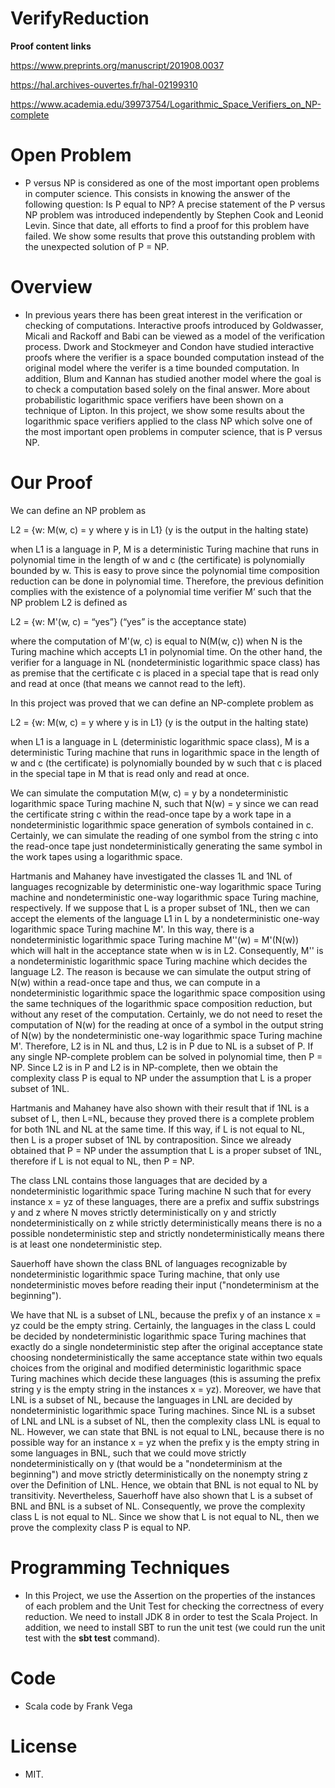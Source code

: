 # VerifyReduction
**Proof content links**
 
https://www.preprints.org/manuscript/201908.0037 

https://hal.archives-ouvertes.fr/hal-02199310

https://www.academia.edu/39973754/Logarithmic_Space_Verifiers_on_NP-complete

# Open Problem 

- P versus NP is considered as one of the most important open problems in computer science. This consists in knowing the answer of the following question: Is P equal to NP? A precise statement of the P versus NP problem was introduced independently by Stephen Cook and Leonid Levin. Since that date, all efforts to find a proof for this problem have failed. We show some results that prove this outstanding problem with the unexpected solution of P = NP.

# Overview

- In previous years there has been great interest in the verification or checking of computations. Interactive proofs introduced by Goldwasser, Micali and Rackoff and Babi can be viewed as a model of the verification process. Dwork and Stockmeyer and Condon have studied interactive proofs where the verifier is a space bounded computation instead of the original model where the verifer is a time bounded computation. In addition, Blum and Kannan has studied another model where the goal is to check a computation based solely on the final answer. More about probabilistic logarithmic space verifiers have been shown on a technique of Lipton. In this project, we show some results about the logarithmic space verifiers applied to the class NP which solve one of the most important open problems in computer science, that is P versus NP.

# Our Proof

We can define an NP problem as

L2 = {w: M(w, c) = y where y is in L1} (y is the output in the halting state)

when L1 is a language in P, M is a deterministic Turing machine that runs in polynomial time in the length of w and c (the certificate) is polynomially bounded by w. This is easy to prove since the polynomial time composition reduction can be done in polynomial time. Therefore, the previous definition complies with the existence of a polynomial time verifier M’ such that the NP problem L2 is defined as

L2 = {w: M'(w, c) = “yes”} (“yes” is the acceptance state)

where the computation of M'(w, c) is equal to N(M(w, c)) when N is the Turing machine which accepts L1 in polynomial time. On the other hand, the verifier for a language in NL (nondeterministic logarithmic space class) has as premise that the certificate c is placed in a special tape that is read only and read at once (that means we cannot read to the left).

In this project was proved that we can define an NP-complete problem as

L2 = {w: M(w, c) = y where y is in L1} (y is the output in the halting state)

when L1 is a language in L (deterministic logarithmic space class), M is a deterministic Turing machine that runs in logarithmic space in the length of w and c (the certificate) is polynomially bounded by w such that c is placed in the special tape in M that is read only and read at once.

We can simulate the computation M(w, c) = y by a nondeterministic logarithmic space Turing machine N, such that N(w) = y since we can read the certificate string c within the read-once tape by a work tape in a nondeterministic logarithmic space generation of symbols contained in c. Certainly, we can simulate the reading of one symbol from the string c into the read-once tape just nondeterministically generating the same symbol in the work tapes using a logarithmic space. 

Hartmanis and Mahaney have investigated the classes 1L and 1NL of languages recognizable by deterministic one-way logarithmic space Turing machine and nondeterministic one-way logarithmic space Turing machine, respectively. If we suppose that L is a proper subset of 1NL, then we can accept the elements of the language L1 in L by a nondeterministic one-way logarithmic space Turing machine M'. In this way, there is a nondeterministic logarithmic space Turing machine M''(w) = M'(N(w)) which will halt in the acceptance state when w is in L2. Consequently, M'' is a nondeterministic logarithmic space Turing machine which decides the language L2. The reason is because we can simulate the output string of N(w) within a read-once tape and thus, we can compute in a nondeterministic logarithmic space the logarithmic space composition using the same techniques of the logarithmic space composition reduction, but without any reset of the computation. Certainly, we do not need to reset the computation of N(w) for the reading at once of a symbol in the output string of N(w) by the nondeterministic one-way logarithmic space Turing machine M'. Therefore, L2 is in NL and thus, L2 is in P due to NL is a subset of P. If any single NP-complete problem can be solved in polynomial time, then P = NP. Since L2 is in P and L2 is in NP-complete, then we obtain the complexity class P is equal to NP under the assumption that L is a proper subset of 1NL.

Hartmanis and Mahaney have also shown with their result that if 1NL is a subset of L, then L=NL, because they proved there is a complete problem for both 1NL and NL at the same time. If this way, if L is not equal to NL, then L is a proper subset of 1NL by contraposition. Since we already obtained that P = NP under the assumption that L is a proper subset of 1NL, therefore if L is not equal to NL, then P = NP. 

The class LNL contains those languages that are decided by a nondeterministic logarithmic space Turing machine N such that for every instance x = yz of these languages, there are a prefix and suffix substrings y and z where N moves strictly deterministically on y and strictly nondeterministically on z while strictly deterministically means there is no a possible nondeterministic step and strictly nondeterministically means there is at least one nondeterministic step.

Sauerhoff have shown the class BNL of languages recognizable by nondeterministic logarithmic space Turing machine, that only use nondeterministic moves before reading their input ("nondeterminism at the beginning").

We have that NL is a subset of LNL, because the prefix y of an instance x = yz could be the empty string. Certainly, the languages in the class L could be decided by nondeterministic logarithmic space Turing machines that exactly do a single nondeterministic step after the original acceptance state choosing nondeterministically the same acceptance state within two equals choices from the original and modified deterministic logarithmic space Turing machines which decide these languages (this is assuming the prefix string y is the empty string in the instances x = yz). Moreover, we have that LNL is a subset of NL, because the languages in LNL are decided by nondeterministic logarithmic space Turing machines. Since NL is a subset of LNL and LNL is a subset of NL, then the complexity class LNL is equal to NL. However, we can state that BNL is not equal to LNL, because there is no possible way for an instance x = yz when the prefix y is the empty string in some languages in BNL, such that we could move strictly nondeterministically on y (that would be a "nondeterminism at the beginning") and move strictly deterministically on the nonempty string z over the Definition of LNL. Hence, we obtain that BNL is not equal to NL by transitivity. Nevertheless, Sauerhoff have also shown that L is a subset of BNL and BNL is a subset of NL. Consequently, we prove the complexity class L is not equal to NL. Since we show that L is not equal to NL, then we prove the complexity class P is equal to NP.

# Programming Techniques

- In this Project, we use the Assertion on the properties of the instances of each problem and the Unit Test for checking the correctness of every reduction. We need to install JDK 8 in order to test the Scala Project. In addition, we need to install SBT to run the unit test (we could run the unit test with the **sbt test** command).

# Code

- Scala code by Frank Vega

# License
- MIT.
